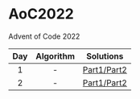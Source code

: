 # AoC2022

Advent of Code 2022

Day|Algorithm|Solutions
|:-:|:-:|:-:|
1|-|[Part1/Part2](https://github.com/mezdelex/AoC2022/blob/main/day01/Day01.cs)
2|-|[Part1/Part2](https://github.com/mezdelex/AoC2022/blob/main/day02/Day02.cs)
